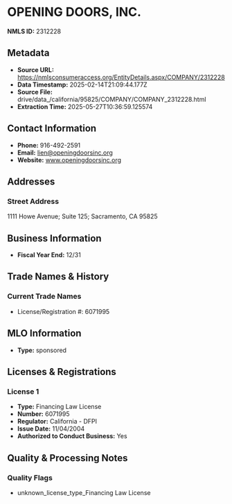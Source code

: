 # OPENING DOORS, INC.

**NMLS ID:** 2312228

## Metadata
- **Source URL:** https://nmlsconsumeraccess.org/EntityDetails.aspx/COMPANY/2312228
- **Data Timestamp:** 2025-02-14T21:09:44.177Z
- **Source File:** drive/data_/california/95825/COMPANY/COMPANY_2312228.html
- **Extraction Time:** 2025-05-27T10:36:59.125574

## Contact Information
- **Phone:** 916-492-2591
- **Email:** lien@openingdoorsinc.org
- **Website:** www.openingdoorsinc.org

## Addresses
### Street Address
1111 Howe Avenue; Suite 125; Sacramento, CA 95825

## Business Information
- **Fiscal Year End:** 12/31

## Trade Names & History
### Current Trade Names
- License/Registration #: 6071995

## MLO Information
- **Type:** sponsored

## Licenses & Registrations

### License 1
- **Type:** Financing Law License
- **Number:** 6071995
- **Regulator:** California - DFPI
- **Issue Date:** 11/04/2004
- **Authorized to Conduct Business:** Yes

## Quality & Processing Notes
### Quality Flags
- unknown_license_type_Financing Law License
